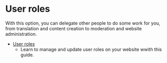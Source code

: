# User roles

 With this option, you can delegate other people to do some work for you, from translation and content creation to moderation and website administration. 

 * [User roles](Users-how-do-roles-work.md)
   -  Learn to manage and update user roles on your website wwith this guide.
   
